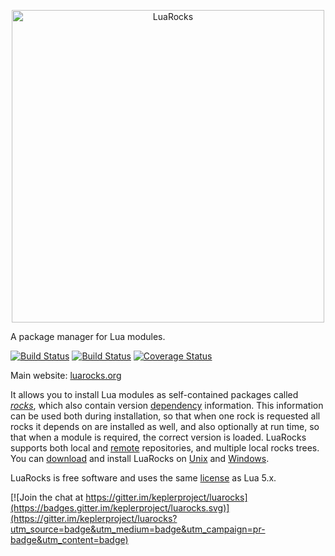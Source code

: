 <p align="center"><a href="http://luarocks.org"><img border="0" src="http://keplerproject.github.io/luarocks/luarocks.png" alt="LuaRocks" width="500px"></a></p>

A package manager for Lua modules.

[![Build Status](https://travis-ci.org/keplerproject/luarocks.png?branch=master)](https://travis-ci.org/keplerproject/luarocks)
[![Build Status](https://ci.appveyor.com/api/projects/status/4x4630tcf64da48i/branch/master?svg=true)](https://ci.appveyor.com/project/hishamhm/luarocks/branch/master)
[![Coverage Status](https://codecov.io/gh/keplerproject/luarocks/coverage.svg?branch=master)](https://codecov.io/gh/keplerproject/luarocks/branch/master)

Main website: [luarocks.org](http://www.luarocks.org)

It allows you to install Lua modules as self-contained packages called
[*rocks*][1], which also contain version [dependency][2] information. This
information can be used both during installation, so that when one rock is
requested all rocks it depends on are installed as well, and also optionally
at run time, so that when a module is required, the correct version is loaded.
LuaRocks supports both local and [remote][3] repositories, and multiple local
rocks trees. You can [download][4] and install LuaRocks on [Unix][5] and
[Windows][6].

LuaRocks is free software and uses the same [license][7] as Lua 5.x.

[1]: http://luarocks.org/en/Types_of_rocks
[2]: http://luarocks.org/en/Dependencies
[3]: http://luarocks.org/en/Rocks_repositories
[4]: http://luarocks.org/en/Download
[5]: http://luarocks.org/en/Installation_instructions_for_Unix
[6]: http://luarocks.org/en/Installation_instructions_for_Windows
[7]: http://luarocks.org/en/License


[![Join the chat at https://gitter.im/keplerproject/luarocks](https://badges.gitter.im/keplerproject/luarocks.svg)](https://gitter.im/keplerproject/luarocks?utm_source=badge&utm_medium=badge&utm_campaign=pr-badge&utm_content=badge)